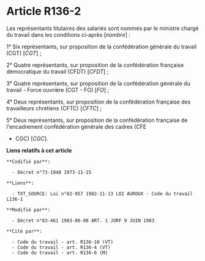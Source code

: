 # Article R136-2

Les représentants titulaires des salariés sont nommés par le ministre chargé du travail dans les conditions ci-après
[*nombre*] :

1° Six représentants, sur proposition de la confédération générale du travail (CGT) [*CGT*] ; 

2° Quatre représentants, sur proposition de la confédération française démocratique du travail (CFDT) [*CFDT*] ; 

3° Quatre représentants, sur proposition de la confédération générale du travail - Force ouvrière (CGT - FO) [*FO*] ; 

4° Deux représentants, sur proposition de la confédération française des travailleurs chrétiens (CFTC) [*CFTC*] ; 

5° Deux représentants, sur proposition de la confédération française de l'encadrement confédération générale des cadres (CFE
- CGC) [*CGC*].

**Liens relatifs à cet article**

	**Codifié par**:

	  - Décret n°73-1048 1973-11-15

	**Liens**:

	  - TXT_SOURCE: Loi n°82-957 1982-11-13 LOI AUROUX - Code du travail L136-1

	**Modifié par**:

	  - Décret n°83-461 1983-06-08 ART. 1 JORF 9 JUIN 1983

	**Cité par**:

	  - Code du travail - art. R136-10 (VT)
	  - Code du travail - art. R136-4 (VT)
	  - Code du travail - art. R136-6 (M)
